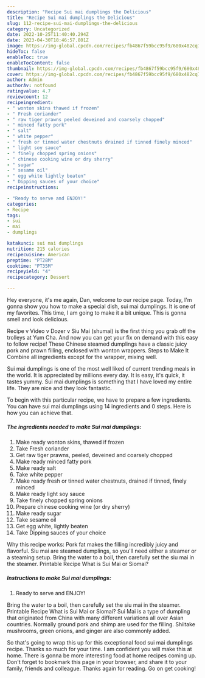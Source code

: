 ```yaml
---
description: "Recipe Sui mai dumplings the Delicious"
title: "Recipe Sui mai dumplings the Delicious"
slug: 112-recipe-sui-mai-dumplings-the-delicious
category: Uncategorized
date: 2022-10-25T11:40:40.294Z
date: 2023-04-30T18:46:57.801Z
image: https://img-global.cpcdn.com/recipes/fb4867f59bcc95f9/680x482cq70/sui-mai-dumplings-recipe-main-photo.jpg
hideToc: false
enableToc: true
enableTocContent: false
thumbnail: https://img-global.cpcdn.com/recipes/fb4867f59bcc95f9/680x482cq70/sui-mai-dumplings-recipe-main-photo.jpg
cover: https://img-global.cpcdn.com/recipes/fb4867f59bcc95f9/680x482cq70/sui-mai-dumplings-recipe-main-photo.jpg
author: Admin
authorAv: notfound
ratingvalue: 4.7
reviewcount: 12
recipeingredient:
- " wonton skins thawed if frozen"
- " Fresh coriander"
- " raw tiger prawns peeled deveined and coarsely chopped"
- " minced fatty pork"
- " salt"
- " white pepper"
- " fresh or tinned water chestnuts drained if tinned finely minced"
- " light soy sauce"
- " finely chopped spring onions"
- " chinese cooking wine or dry sherry"
- " sugar"
- " sesame oil"
- " egg white lightly beaten"
- " Dipping sauces of your choice"
recipeinstructions:

- "Ready to serve and ENJOY!"
categories:
- Recipe
tags:
- sui
- mai
- dumplings

katakunci: sui mai dumplings 
nutrition: 215 calories
recipecuisine: American
preptime: "PT28M"
cooktime: "PT35M"
recipeyield: "4"
recipecategory: Dessert

---
```



Hey everyone, it's me again, Dan, welcome to our recipe page. Today, I'm gonna show you how to make a special dish, sui mai dumplings. It is one of my favorites. This time, I am going to make it a bit unique. This is gonna smell and look delicious.

Recipe v Video v Dozer v Siu Mai (shumai) is the first thing you grab off the trolleys at Yum Cha. And now you can get your fix on demand with this easy to follow recipe! These Chinese steamed dumplings have a classic juicy pork and prawn filling, enclosed with wonton wrappers. Steps to Make It Combine all ingredients except for the wrapper, mixing well.

Sui mai dumplings is one of the most well liked of current trending meals in the world. It is appreciated by millions every day. It is easy, it's quick, it tastes yummy. Sui mai dumplings is something that I have loved my entire life. They are nice and they look fantastic.


To begin with this particular recipe, we have to prepare a few ingredients. You can have sui mai dumplings using 14 ingredients and 0 steps. Here is how you can achieve that.

<!--inarticleads1-->

##### The ingredients needed to make Sui mai dumplings:

1. Make ready  wonton skins, thawed if frozen
1. Take  Fresh coriander
1. Get  raw tiger prawns, peeled, deveined and coarsely chopped
1. Make ready  minced fatty pork
1. Make ready  salt
1. Take  white pepper
1. Make ready  fresh or tinned water chestnuts, drained if tinned, finely minced
1. Make ready  light soy sauce
1. Take  finely chopped spring onions
1. Prepare  chinese cooking wine (or dry sherry)
1. Make ready  sugar
1. Take  sesame oil
1. Get  egg white, lightly beaten
1. Take  Dipping sauces of your choice


Why this recipe works: Pork fat makes the filling incredibly juicy and flavorful. Siu mai are steamed dumplings, so you&#39;ll need either a steamer or a steaming setup. Bring the water to a boil, then carefully set the siu mai in the steamer. Printable Recipe What is Sui Mai or Siomai? 

<!--inarticleads2-->

##### Instructions to make Sui mai dumplings:


1. Ready to serve and ENJOY!

Bring the water to a boil, then carefully set the siu mai in the steamer. Printable Recipe What is Sui Mai or Siomai? Sui Mai is a type of dumpling that originated from China with many different variations all over Asian countries. Normally ground pork and shimp are used for the filling. Shiitake mushrooms, green onions, and ginger are also commonly added. 

So that's going to wrap this up for this exceptional food sui mai dumplings recipe. Thanks so much for your time. I am confident you will make this at home. There is gonna be more interesting food at home recipes coming up. Don't forget to bookmark this page in your browser, and share it to your family, friends and colleague. Thanks again for reading. Go on get cooking!
